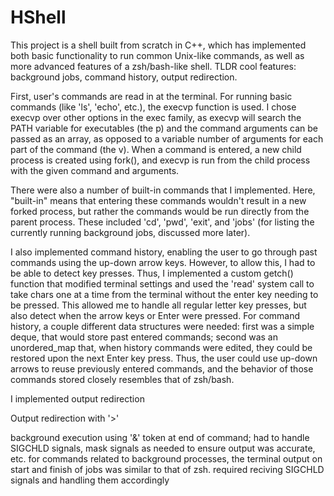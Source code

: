 # HShell
This project is a shell built from scratch in C++, which has implemented both basic functionality to run common Unix-like commands, as well as more advanced features of a zsh/bash-like shell. TLDR cool features: background jobs, command history, output redirection.

First, user's commands are read in at the terminal. For running basic commands (like 'ls', 'echo', etc.), the execvp function is used. I chose execvp over other options in the exec family, as execvp will search the PATH variable for executables (the p) and the command arguments can be passed as an array, as opposed to a variable number of arguments for each part of the command (the v). When a command is entered, a new child process is created using fork(), and execvp is run from the child process with the given command and arguments.

There were also a number of built-in commands that I implemented. Here, "built-in" means that entering these commands wouldn't result in a new forked process, but rather the commands would be run directly from the parent process. These included 'cd', 'pwd', 'exit', and 'jobs' (for listing the currently running background jobs, discussed more later).

I also implemented command history, enabling the user to go through past commands using the up-down arrow keys. However, to allow this, I had to be able to detect key presses. Thus, I implemented a custom getch() function that modified terminal settings and used the 'read' system call to take chars one at a time from the terminal without the enter key needing to be pressed. This allowed me to handle all regular letter key presses, but also detect when the arrow keys or Enter were pressed. For command history, a couple different data structures were needed: first was a simple deque, that would store past entered commands; second was an unordered_map that, when history commands were edited, they could be restored upon the next Enter key press. Thus, the user could use up-down arrows to reuse previously entered commands, and the behavior of those commands stored closely resembles that of zsh/bash.

I implemented output redirection

Output redirection with '>'

background execution using '&' token at end of command; had to handle SIGCHLD signals, mask signals as needed to ensure output was accurate, etc. for commands related to background processes, the terminal output on start and finish of jobs was similar to that of zsh. required reciving SIGCHLD signals and handling them accordingly
